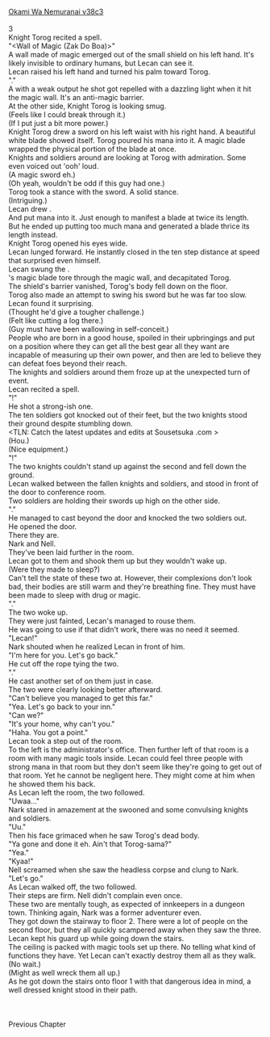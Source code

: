 [Okami Wa Nemuranai v38c3](https://www.sousetsuka.com/2021/02/okami-wa-nemuranai-383.html)
<br/><br/>
3<br/>
Knight Torog recited a spell.<br/>
"<Wall of Magic (Zak Do Boa)>"<br/>
A wall made of magic emerged out of the small shield on his left hand. It's likely invisible to ordinary humans, but Lecan can see it.<br/>
Lecan raised his left hand and turned his palm toward Torog.<br/>
"<Flame Spear>."<br/>
A <Flame Spear> with a weak output he shot got repelled with a dazzling light when it hit the magic wall. It's an anti-magic barrier.<br/>
At the other side, Knight Torog is looking smug.<br/>
(Feels like I could break through it.)<br/>
(If I put just a bit more power.)<br/>
Knight Torog drew a sword on his left waist with his right hand. A beautiful white blade showed itself. Torog poured his mana into it. A magic blade wrapped the physical portion of the blade at once.<br/>
Knights and soldiers around are looking at Torog with admiration. Some even voiced out 'ooh' loud.<br/>
(A magic sword eh.)<br/>
(Oh yeah, wouldn't be odd if this guy had one.)<br/>
Torog took a stance with the sword. A solid stance.<br/>
(Intriguing.)<br/>
Lecan drew <Comet Cutter>.<br/>
And put mana into it. Just enough to manifest a blade at twice its length.<br/>
But he ended up putting too much mana and generated a blade thrice its length instead.<br/>
Knight Torog opened his eyes wide.<br/>
Lecan lunged forward. He instantly closed in the ten step distance at speed that surprised even himself.<br/>
Lecan swung the <Comet Cutter>.<br/>
<Comet Cutter>'s magic blade tore through the magic wall, and decapitated Torog.<br/>
The shield's barrier vanished, Torog's body fell down on the floor.<br/>
Torog also made an attempt to swing his sword but he was far too slow.<br/>
Lecan found it surprising.<br/>
(Thought he'd give a tougher challenge.)<br/>
(Felt like cutting a log there.)<br/>
(Guy must have been wallowing in self-conceit.)<br/>
People who are born in a good house, spoiled in their upbringings and put on a position where they can get all the best gear all they want are incapable of measuring up their own power, and then are led to believe they can defeat foes beyond their reach.<br/>
The knights and soldiers around them froze up at the unexpected turn of event.<br/>
Lecan recited a spell.<br/>
"<Lightning>!"<br/>
He shot a strong-ish one.<br/>
The ten soldiers got knocked out of their feet, but the two knights stood their ground despite stumbling down.<br/>
<TLN: Catch the latest updates and edits at Sousetsuka .com ><br/>
(Hou.)<br/>
(Nice equipment.)<br/>
"<Lightning>!"<br/>
The two knights couldn't stand up against the second <Lightning> and fell down the ground.<br/>
Lecan walked between the fallen knights and soldiers, and stood in front of the door to conference room.<br/>
Two soldiers are holding their swords up high on the other side.<br/>
"<Lightning>."<br/>
He managed to cast <Lightning> beyond the door and knocked the two soldiers out. <br/>
He opened the door.<br/>
There they are.<br/>
Nark and Nell.<br/>
They've been laid further in the room.<br/>
Lecan got to them and shook them up but they wouldn't wake up.<br/>
(Were they made to sleep?)<br/>
Can't tell the state of these two at. However, their complexions don't look bad, their bodies are still warm and they're breathing fine. They must have been made to sleep with drug or magic.<br/>
"<Recovery><Recovery>."<br/>
The two woke up.<br/>
They were just fainted, Lecan's <Recovery> managed to rouse them.<br/>
He was going to use <Dagger of Harut> if that didn't work, there was no need it seemed.<br/>
"Lecan!"<br/>
Nark shouted when he realized Lecan in front of him.<br/>
"I'm here for you. Let's go back."<br/>
He cut off the rope tying the two.<br/>
"<Recovery><Recovery>."<br/>
He cast another set of <Recovery> on them just in case.<br/>
The two were clearly looking better afterward.<br/>
"Can't believe you managed to get this far."<br/>
"Yea. Let's go back to your inn."<br/>
"Can we?"<br/>
"It's your home, why can't you."<br/>
"Haha. You got a point."<br/>
Lecan took a step out of the room.<br/>
To the left is the administrator's office. Then further left of that room is a room with many magic tools inside. Lecan could feel three people with strong mana in that room but they don't seem like they're going to get out of that room. Yet he cannot be negligent here. They might come at him when he showed them his back.<br/>
As Lecan left the room, the two followed.<br/>
"Uwaa..."<br/>
Nark stared in amazement at the swooned and some convulsing knights and soldiers.<br/>
"Uu."<br/>
Then his face grimaced when he saw Torog's dead body.<br/>
"Ya gone and done it eh. Ain't that Torog-sama?"<br/>
"Yea."<br/>
"Kyaa!"<br/>
Nell screamed when she saw the headless corpse and clung to Nark.<br/>
"Let's go."<br/>
As Lecan walked off, the two followed.<br/>
Their steps are firm. Nell didn't complain even once.<br/>
These two are mentally tough, as expected of innkeepers in a dungeon town. Thinking again, Nark was a former adventurer even.<br/>
They got down the stairway to floor 2. There were a lot of people on the second floor, but they all quickly scampered away when they saw the three.<br/>
Lecan kept his guard up while going down the stairs.<br/>
The ceiling is packed with magic tools set up there. No telling what kind of functions they have. Yet Lecan can't exactly destroy them all as they walk.<br/>
(No wait.)<br/>
(Might as well wreck them all up.)<br/>
As he got down the stairs onto floor 1 with that dangerous idea in mind, a well dressed knight stood in their path.<br/>
 <br/>
 <br/>
 <br/>
Previous Chapter<br/>
 <br/>
